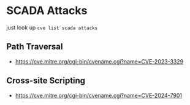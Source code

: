 # SCADA Attacks
just look up `cve list scada attacks`
## Path Traversal
- https://cve.mitre.org/cgi-bin/cvename.cgi?name=CVE-2023-3329
## Cross-site Scripting
- https://cve.mitre.org/cgi-bin/cvename.cgi?name=CVE-2024-7901
